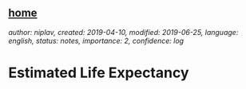 [home](./index.md)
------------------

*author: niplav, created: 2019-04-10, modified: 2019-06-25, language: english, status: notes, importance: 2, confidence: log*

Estimated Life Expectancy
=========================

